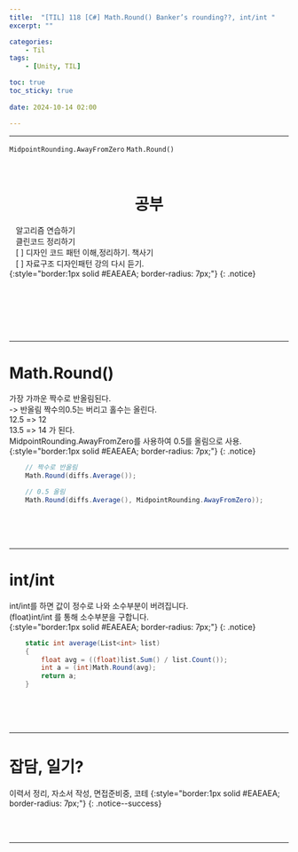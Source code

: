 ```yaml
---
title:  "[TIL] 118 [C#] Math.Round() Banker’s rounding??, int/int "
excerpt: ""

categories:
    - Til
tags:
    - [Unity, TIL]

toc: true
toc_sticky: true
 
date: 2024-10-14 02:00

---
```

- - -

`MidpointRounding.AwayFromZero` `Math.Round()`

<BR>

<center><H1>  공부 </H1></center>

&nbsp;&nbsp; 알고리즘 연습하기     
&nbsp;&nbsp; 클린코드 정리하기   
&nbsp;&nbsp; [ ] 디자인 코드 패턴 이해,정리하기. 책사기  
&nbsp;&nbsp; [ ] 자료구조 디자인패턴 강의 다시 듣기.   
{:style="border:1px solid #EAEAEA; border-radius: 7px;"}
{: .notice}  


<br><br><br><br><br>
- - - 

# Math.Round()
가장 가까운 짝수로 반올림된다.  
-> 반올림 짝수의0.5는 버리고 홀수는 올린다.  
12.5 => 12   
13.5 => 14 가 된다.   
MidpointRounding.AwayFromZero를 사용하여 0.5를 올림으로 사용. 
{:style="border:1px solid #EAEAEA; border-radius: 7px;"}
{: .notice}  

<div class="notice--primary" markdown="1"> 

```c# 
    // 짝수로 반올림
    Math.Round(diffs.Average());

    // 0.5 올림
    Math.Round(diffs.Average(), MidpointRounding.AwayFromZero));

```
</div>

<br><br><br>
- - - 

# int/int
int/int를 하면 값이 정수로 나와 소수부분이 버려집니다.   
(float)int/int 를 통해 소수부분을 구합니다.  
{:style="border:1px solid #EAEAEA; border-radius: 7px;"}
{: .notice}  

<div class="notice--primary" markdown="1"> 

```c# 
    static int average(List<int> list)
    {
        float avg = ((float)list.Sum() / list.Count());
        int a = (int)Math.Round(avg);
        return a;
    }

```
</div>

<br><br><br>
- - - 

# 잡담, 일기?
이력서 정리, 자소서 작성, 면접준비중, 코테
{:style="border:1px solid #EAEAEA; border-radius: 7px;"}
{: .notice--success}  

<br><br>
- - -
